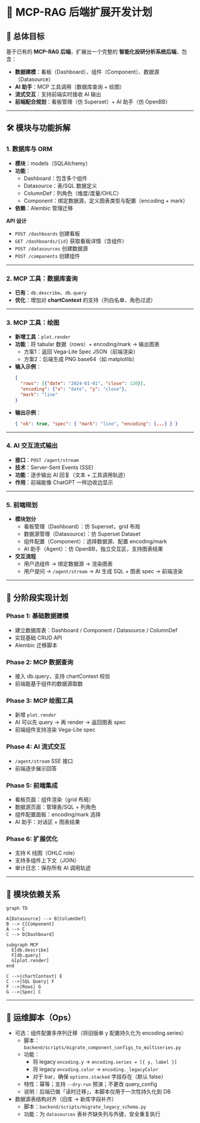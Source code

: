 # 📑 MCP-RAG 后端扩展开发计划

## 🎯 总体目标
基于已有的 **MCP-RAG 后端**，扩展出一个完整的 **智能化投研分析系统后端**，包含：  
- **数据建模**：看板（Dashboard）、组件（Component）、数据源（Datasource）  
- **AI 助手**：MCP 工具调用（数据库查询 + 绘图）  
- **流式交互**：支持前端实时接收 AI 输出  
- **前端配合规划**：看板管理（仿 Superset）+ AI 助手（仿 OpenBB）  

---

## 🛠️ 模块与功能拆解

### 1. 数据库与 ORM
- **模块**：models（SQLAlchemy）
- **功能**：  
  - Dashboard：包含多个组件  
  - Datasource：表/SQL 数据定义  
  - ColumnDef：列角色（维度/度量/OHLC）  
  - Component：绑定数据源，定义图表类型与配置（encoding + mark）
- **依赖**：Alembic 管理迁移

**API 设计**  
- `POST /dashboards` 创建看板  
- `GET /dashboards/{id}` 获取看板详情（含组件）  
- `POST /datasources` 创建数据源  
- `POST /components` 创建组件  

---

### 2. MCP 工具：数据库查询
- **已有**：`db.describe`、`db.query`  
- **优化**：增加对 **chartContext** 的支持（列白名单、角色过滤）

---

### 3. MCP 工具：绘图
- **新增工具**：`plot.render`
- **功能**：将 tabular 数据（rows）+ encoding/mark → 输出图表  
  - 方案1：返回 Vega-Lite Spec JSON（前端渲染）  
  - 方案2：后端生成 PNG base64（如 matplotlib）  
- **输入示例**：
  ```json
  {
    "rows": [{"date": "2024-01-01", "close": 120}],
    "encoding": {"x": "date", "y": "close"},
    "mark": "line"
  }
  ```
- **输出示例**：
  ```json
  { "ok": true, "spec": { "mark": "line", "encoding": {...} } }
  ```

---

### 4. AI 交互流式输出
- **接口**：`POST /agent/stream`
- **技术**：Server-Sent Events (SSE)  
- **功能**：逐步输出 AI 回复（文本 + 工具调用轨迹）  
- **作用**：前端能像 ChatGPT 一样边收边显示  

---

### 5. 前端规划
- **模块划分**  
  - 看板管理（Dashboard）：仿 Superset，grid 布局  
  - 数据源管理（Datasource）：仿 Superset Dataset  
  - 组件配置（Component）：选择数据源、配置 encoding/mark  
  - AI 助手（Agent）：仿 OpenBB，独立交互区，支持图表结果  
- **交互流程**  
  - 用户选组件 → 绑定数据源 → 渲染图表  
  - 用户提问 → `/agent/stream` → AI 生成 SQL + 图表 spec → 前端渲染  

---

## 🚀 分阶段实现计划

### Phase 1: 基础数据建模
- 建立数据库表：Dashboard / Component / Datasource / ColumnDef  
- 实现基础 CRUD API  
- Alembic 迁移脚本  

### Phase 2: MCP 数据查询
- 接入 db.query，支持 chartContext 校验  
- 前端能基于组件的数据源取数  

### Phase 3: MCP 绘图工具
- 新增 `plot.render`  
- AI 可以先 query → 再 render → 返回图表 spec  
- 前端组件支持渲染 Vega-Lite spec  

### Phase 4: AI 流式交互
- `/agent/stream` SSE 接口  
- 前端逐步展示回答  

### Phase 5: 前端集成
- 看板页面：组件渲染（grid 布局）  
- 数据源页面：管理表/SQL + 列角色  
- 组件配置面板：encoding/mark 选择  
- AI 助手：对话区 + 图表结果  

### Phase 6: 扩展优化
- 支持 K 线图（OHLC role）  
- 支持多组件上下文（JOIN）  
- 审计日志：保存所有 AI 调用轨迹  

---

## 🔗 模块依赖关系

```mermaid
graph TD

A[Datasource] --> B[ColumnDef]
B --> C[Component]
A --> C
C --> D[Dashboard]

subgraph MCP
  E[db.describe]
  F[db.query]
  G[plot.render]
end

C -->|chartContext| E
C -->|SQL Query| F
F -->|Rows| G
G -->|Spec| C
```

---

## 🧰 运维脚本（Ops）
- 可选：组件配置多序列迁移（将旧版单 y 配置持久化为 encoding.series）  
  - 脚本：`backend/scripts/migrate_component_configs_to_multiseries.py`  
  - 功能：
    - 将 legacy `encoding.y` → `encoding.series = [{ y, label }]`
    - 将 legacy `encoding.color` → `encoding._legacyColor`
    - 对于 bar，确保 `options.stacked` 字段存在（默认 false）
  - 特性：幂等；支持 `--dry-run` 预演；不更改 query_config
  - 说明：后端已做「读时迁移」，本脚本仅用于一次性持久化到 DB
- 数据源表结构对齐（旧库 → 新库字段补齐）  
  - 脚本：`backend/scripts/migrate_legacy_schema.py`  
  - 功能：为 `datasources` 表补齐缺失列与外键，安全重复执行